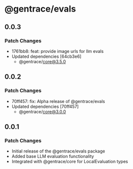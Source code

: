 # @gentrace/evals

## 0.0.3

### Patch Changes

- 1761bb8: feat: provide image urls for llm evals
- Updated dependencies [64cb3e6]
  - @gentrace/core@3.5.0

## 0.0.2

### Patch Changes

- 70ff457: fix: Alpha release of @gentrace/evals
- Updated dependencies [70ff457]
  - @gentrace/core@3.0.0

## 0.0.1

### Patch Changes

- Initial release of the @gentrace/evals package
- Added base LLM evaluation functionality
- Integrated with @gentrace/core for LocalEvaluation types
